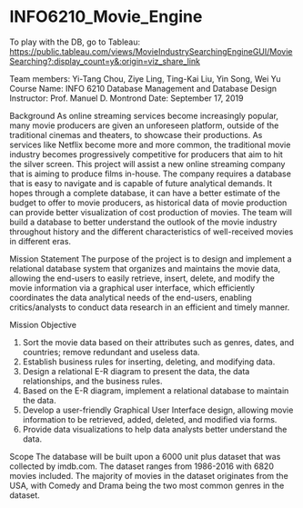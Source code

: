 # INFO6210_Movie_Engine

To play with the DB, go to Tableau: https://public.tableau.com/views/MovieIndustrySearchingEngineGUI/MovieSearching?:display_count=y&:origin=viz_share_link 

Team members: Yi-Tang Chou, Ziye Ling, Ting-Kai Liu, Yin Song, Wei Yu
Course Name: INFO 6210 Database Management and Database Design
Instructor: Prof. Manuel D. Montrond
Date: September 17, 2019

Background
As online streaming services become increasingly popular, many movie producers are given an unforeseen platform, outside of the traditional cinemas and theaters, to showcase their productions. As services like Netflix become more and more common, the traditional movie industry becomes progressively competitive for producers that aim to hit the silver screen. 
This project will assist a new online streaming company that is aiming to produce films in-house. The company requires a database that is easy to navigate and is capable of future analytical demands. It hopes through a complete database, it can have a better estimate of the budget to offer to movie producers, as historical data of movie production can provide better visualization of cost production of movies. The team will build a database to better understand the outlook of the movie industry throughout history and the different characteristics of well-received movies in different eras. 

Mission Statement
The purpose of the project is to design and implement a relational database system that organizes and maintains the movie data, allowing the end-users to easily retrieve, insert, delete, and modify the movie information via a graphical user interface, which efficiently coordinates the data analytical needs of the end-users, enabling critics/analysts to conduct data research in an efficient and timely manner. 

Mission Objective
1.	Sort the movie data based on their attributes such as genres, dates, and countries; remove redundant and useless data. 
2.	Establish business rules for inserting, deleting, and modifying data. 
3.	Design a relational E-R diagram to present the data, the data relationships, and the business rules. 
4.	Based on the E-R diagram, implement a relational database to maintain the data. 
5.	Develop a user-friendly Graphical User Interface design, allowing movie information to be retrieved, added, deleted, and modified via forms. 
6.	Provide data visualizations to help data analysts better understand the data.

Scope
The database will be built upon a 6000 unit plus dataset that was collected by imdb.com. The dataset ranges from 1986-2016 with 6820 movies included. The majority of movies in the dataset originates from the USA, with Comedy and Drama being the two most common genres in the dataset. 

